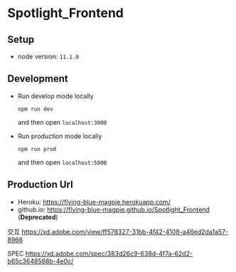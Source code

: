 # Spotlight_Frontend

## Setup
* node version: `11.1.0`

## Development
* Run develop mode locally
  ```
  npm run dev
  ```
  and then open `localhost:3000`
  
* Run production mode locally
  ```
  npm run prod
  ```
  and then open `localhost:5000`
  
## Production Url
* Heroku: https://flying-blue-magpie.herokuapp.com/
* github.io: https://flying-blue-magpie.github.io/Spotlight_Frontend (**Deprecated**)

交互
https://xd.adobe.com/view/ff578327-31bb-4f42-4108-a46ed2da1a57-8966

SPEC
https://xd.adobe.com/spec/383d26c9-638d-4f7a-62d2-b65c3648588b-4e0c/
